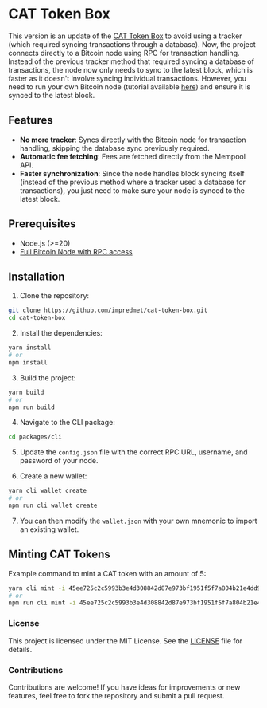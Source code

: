 # CAT Token Box

This version is an update of the [CAT Token Box](https://github.com/CATProtocol/cat-token-box/) to avoid using a tracker (which required syncing transactions through a database). Now, the project connects directly to a Bitcoin node using RPC for transaction handling. Instead of the previous tracker method that required syncing a database of transactions, the node now only needs to sync to the latest block, which is faster as it doesn't involve syncing individual transactions. However, you need to run your own Bitcoin node (tutorial available [here](https://github.com/fractal-bitcoin/fractald-release)) and ensure it is synced to the latest block.

## Features

- **No more tracker**: Syncs directly with the Bitcoin node for transaction handling, skipping the database sync previously required.
- **Automatic fee fetching**: Fees are fetched directly from the Mempool API.
- **Faster synchronization**: Since the node handles block syncing itself (instead of the previous method where a tracker used a database for transactions), you just need to make sure your node is synced to the latest block.

## Prerequisites

- Node.js (>=20)
- [Full Bitcoin Node with RPC access](https://github.com/fractal-bitcoin/fractald-release)

## Installation

1. Clone the repository:

```bash
git clone https://github.com/impredmet/cat-token-box.git
cd cat-token-box
```

2. Install the dependencies:

```bash
yarn install
# or
npm install
```

3. Build the project:

```bash
yarn build
# or
npm run build
```

4. Navigate to the CLI package:

```bash
cd packages/cli
```

5. Update the `config.json` file with the correct RPC URL, username, and password of your node.

6. Create a new wallet:

```bash
yarn cli wallet create
# or
npm run cli wallet create
```

7. You can then modify the `wallet.json` with your own mnemonic to import an existing wallet.

## Minting CAT Tokens

Example command to mint a CAT token with an amount of 5:

```bash
yarn cli mint -i 45ee725c2c5993b3e4d308842d87e973bf1951f5f7a804b21e4dd964ecd12d6b_0 5
# or
npm run cli mint -i 45ee725c2c5993b3e4d308842d87e973bf1951f5f7a804b21e4dd964ecd12d6b_0 5
```

### License

This project is licensed under the MIT License. See the [LICENSE](LICENSE) file for details.

### Contributions

Contributions are welcome! If you have ideas for improvements or new features, feel free to fork the repository and submit a pull request.
